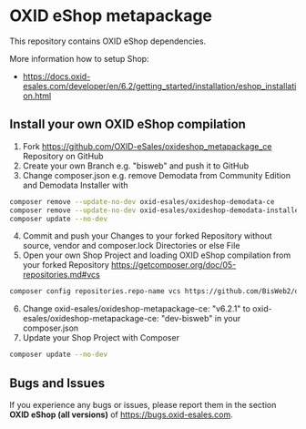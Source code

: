 OXID eShop metapackage
======================

This repository contains OXID eShop dependencies.

More information how to setup Shop:

  - https://docs.oxid-esales.com/developer/en/6.2/getting_started/installation/eshop_installation.html
  
## Install your own OXID eShop compilation

1. Fork https://github.com/OXID-eSales/oxideshop_metapackage_ce Repository on GitHub
2. Create your own Branch e.g. "bisweb" and push it to GitHub
3. Change composer.json e.g. remove Demodata from Community Edition and Demodata Installer with

```bash
composer remove --update-no-dev oxid-esales/oxideshop-demodata-ce
composer remove --update-no-dev oxid-esales/oxideshop-demodata-installer
composer update --no-dev
```

4. Commit and push your Changes to your forked Repository without source, vendor and composer.lock Directories or else File
5. Open your own Shop Project and loading OXID eShop compilation from your forked Repository https://getcomposer.org/doc/05-repositories.md#vcs

```bash
composer config repositories.repo-name vcs https://github.com/BisWeb2/oxideshop_metapackage_ce.git
```

6. Change oxid-esales/oxideshop-metapackage-ce: "v6.2.1" to oxid-esales/oxideshop-metapackage-ce: "dev-bisweb" in your composer.json
7. Update your Shop Project with Composer

```bash
composer update --no-dev
```

## Bugs and Issues

If you experience any bugs or issues, please report them in the section **OXID eShop (all versions)** of https://bugs.oxid-esales.com.
